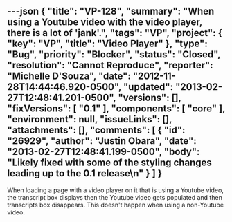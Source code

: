 ---json
{
  "title": "VP-128",
  "summary": "When using a Youtube video with the video player, there is a lot of 'jank'.",
  "tags": "VP",
  "project": {
    "key": "VP",
    "title": "Video Player"
  },
  "type": "Bug",
  "priority": "Blocker",
  "status": "Closed",
  "resolution": "Cannot Reproduce",
  "reporter": "Michelle D'Souza",
  "date": "2012-11-28T14:44:46.920-0500",
  "updated": "2013-02-27T12:48:41.201-0500",
  "versions": [],
  "fixVersions": [
    "0.1"
  ],
  "components": [
    "core"
  ],
  "environment": null,
  "issueLinks": [],
  "attachments": [],
  "comments": [
    {
      "id": "26929",
      "author": "Justin Obara",
      "date": "2013-02-27T12:48:41.199-0500",
      "body": "Likely fixed with some of the styling changes leading up to the 0.1 release\n"
    }
  ]
}
---
When loading a page with a video player on it that is using a Youtube video, the transcript box displays then the Youtube video gets populated and then transcripts box disappears. This doesn't happen when using a non-Youtube video. &#x20;

        